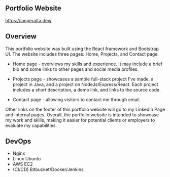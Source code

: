 
## Portfolio Website
https://ianperalta.dev/

## Overview 

This portfolio website was built using the React framework and Bootstrap UI. The website includes three pages: Home, Projects, and Contact page. 

- Home page - overviews my skills and experience. It may include a brief bio and some links to other pages and social media profiles.

- Projects page - showcases a sample full-stack project I've made, a project in Java, and a project on NodeJs/Express/React. Each project includes a short description, a demo link, and links to the source code.

- Contact page - allowing visitors to contact me through email. 

Other links on the footer of this portfolio website will go to my LinkedIn Page and internal pages. Overall, the portfolio website is intended to showcase my work and skills, making it easier for potential clients or employers to evaluate my capabilities.

<!-- ## You'll Need

## How to run --> 


## DevOps
- Nginx
- Linux Ubuntu
- AWS EC2 
- (CI/CD) Bitbucket/Docker/Jenkins

<!-- ## Architecture

### Deployment

## How I configured all the DevOps tools to make it work -->
